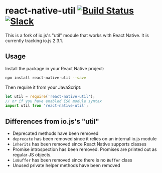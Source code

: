 # react-native-util [![Build Status](https://travis-ci.org/exponentjs/react-native-util.svg?branch=master)](https://travis-ci.org/exponentjs/react-native-util) [![Slack](http://slack.exponentjs.com/badge.svg)](http://slack.exponentjs.com)
This is a fork of io.js's "util" module that works with React Native. It is currently tracking io.js 2.3.1.

## Usage

Install the package in your React Native project:
```sh
npm install react-native-util --save
```

Then require it from your JavaScript:
```js
let util = require('react-native-util');
// or if you have enabled ES6 module syntax
import util from 'react-native-util';
```


## Differences from io.js's "util"

- Deprecated methods have been removed
- `deprecate` has been removed since it relies on an internal io.js module
- `inherits` has been removed since React Native supports classes
- Promise introspection has been removed. Promises are printed out as regular JS objects.
- `isBuffer` has been removed since there is no `Buffer` class
- Unused private helper methods have been removed
